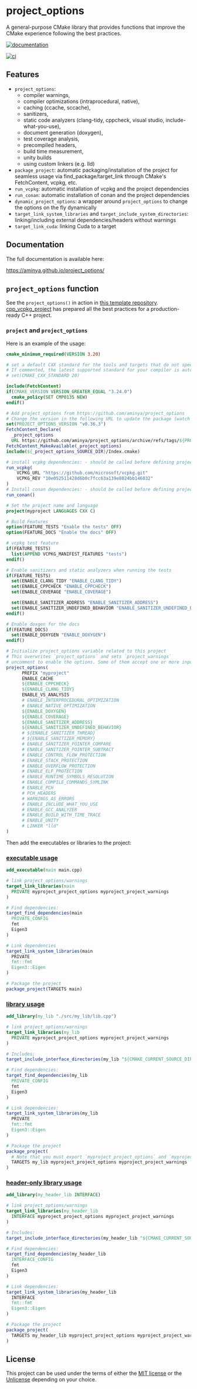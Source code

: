 # project_options

A general-purpose CMake library that provides functions that improve the
CMake experience following the best practices.

[![documentation](https://img.shields.io/badge/documentation-blue?style=flat&logo=docs.rs&link=https://aminya.github.io/project_options/)](https://aminya.github.io/project_options/)

[![ci](https://github.com/aminya/project_options/actions/workflows/ci.yml/badge.svg)](https://github.com/aminya/project_options/actions/workflows/ci.yml)

## Features

-   `project_options`:
    -   compiler warnings,
    -   compiler optimizations (intraprocedural, native),
    -   caching (ccache, sccache),
    -   sanitizers,
    -   static code analyzers (clang-tidy, cppcheck, visual studio,
        include-what-you-use),
    -   document generation (doxygen),
    -   test coverage analysis,
    -   precompiled headers,
    -   build time measurement,
    -   unity builds
    -   using custom linkers (e.g. lld)
-   `package_project`: automatic packaging/installation of the project
    for seamless usage via find_package/target_link through CMake's
    FetchContent, vcpkg, etc.
-   `run_vcpkg`: automatic installation of vcpkg and the project
    dependencies
-   `run_conan`: automatic installation of conan and the project
    dependencies
-   `dynamic_project_options`: a wrapper around `project_options` to
    change the options on the fly dynamically
-   `target_link_system_libraries` and
    `target_include_system_directories`: linking/including external
    dependencies/headers without warnings
-   `target_link_cuda`: linking Cuda to a target

## Documentation

The full documentation is available here:

<https://aminya.github.io/project_options/>

## `project_options` function

See the `project_options()` in action in [this template
repository](https://github.com/aminya/cpp_vcpkg_project).
[cpp_vcpkg_project](https://github.com/aminya/cpp_vcpkg_project) has
prepared all the best practices for a production-ready C++ project.

### `project` and `project_options`

Here is an example of the usage:

``` cmake
cmake_minimum_required(VERSION 3.20)

# set a default CXX standard for the tools and targets that do not specify them.
# If commented, the latest supported standard for your compiler is automatically set.
# set(CMAKE_CXX_STANDARD 20)

include(FetchContent)
if(CMAKE_VERSION VERSION_GREATER_EQUAL "3.24.0")
  cmake_policy(SET CMP0135 NEW)
endif()

# Add project_options from https://github.com/aminya/project_options
# Change the version in the following URL to update the package (watch the releases of the repository for future updates)
set(PROJECT_OPTIONS_VERSION "v0.36.3")
FetchContent_Declare(
  _project_options
  URL https://github.com/aminya/project_options/archive/refs/tags/${PROJECT_OPTIONS_VERSION}.zip)
FetchContent_MakeAvailable(_project_options)
include(${_project_options_SOURCE_DIR}/Index.cmake)

# install vcpkg dependencies: - should be called before defining project()
run_vcpkg(
    VCPKG_URL "https://github.com/microsoft/vcpkg.git"
    VCPKG_REV "10e052511428d6b0c7fcc63a139e8024bb146032"
)
# Install conan dependencies: - should be called before defining project()
run_conan()

# Set the project name and language
project(myproject LANGUAGES CXX C)

# Build Features
option(FEATURE_TESTS "Enable the tests" OFF)
option(FEATURE_DOCS "Enable the docs" OFF)

# vcpkg test feature
if(FEATURE_TESTS)
  list(APPEND VCPKG_MANIFEST_FEATURES "tests")
endif()

# Enable sanitizers and static analyzers when running the tests
if(FEATURE_TESTS)
  set(ENABLE_CLANG_TIDY "ENABLE_CLANG_TIDY")
  set(ENABLE_CPPCHECK "ENABLE_CPPCHECK")
  set(ENABLE_COVERAGE "ENABLE_COVERAGE")

  set(ENABLE_SANITIZER_ADDRESS "ENABLE_SANITIZER_ADDRESS")
  set(ENABLE_SANITIZER_UNDEFINED_BEHAVIOR "ENABLE_SANITIZER_UNDEFINED_BEHAVIOR")
endif()

# Enable doxgen for the docs
if(FEATURE_DOCS)
  set(ENABLE_DOXYGEN "ENABLE_DOXYGEN")
endif()

# Initialize project_options variable related to this project
# This overwrites `project_options` and sets `project_warnings`
# uncomment to enable the options. Some of them accept one or more inputs:
project_options(
      PREFIX "myproject"
      ENABLE_CACHE
      ${ENABLE_CPPCHECK}
      ${ENABLE_CLANG_TIDY}
      ENABLE_VS_ANALYSIS
      # ENABLE_INTERPROCEDURAL_OPTIMIZATION
      # ENABLE_NATIVE_OPTIMIZATION
      ${ENABLE_DOXYGEN}
      ${ENABLE_COVERAGE}
      ${ENABLE_SANITIZER_ADDRESS}
      ${ENABLE_SANITIZER_UNDEFINED_BEHAVIOR}
      # ${ENABLE_SANITIZER_THREAD}
      # ${ENABLE_SANITIZER_MEMORY}
      # ENABLE_SANITIZER_POINTER_COMPARE
      # ENABLE_SANITIZER_POINTER_SUBTRACT
      # ENABLE_CONTROL_FLOW_PROTECTION
      # ENABLE_STACK_PROTECTION
      # ENABLE_OVERFLOW_PROTECTION
      # ENABLE_ELF_PROTECTION
      # ENABLE_RUNTIME_SYMBOLS_RESOLUTION
      # ENABLE_COMPILE_COMMANDS_SYMLINK
      # ENABLE_PCH
      # PCH_HEADERS
      # WARNINGS_AS_ERRORS
      # ENABLE_INCLUDE_WHAT_YOU_USE
      # ENABLE_GCC_ANALYZER
      # ENABLE_BUILD_WITH_TIME_TRACE
      # ENABLE_UNITY
      # LINKER "lld"
)
```

Then add the executables or libraries to the project:

### [executable usage](https://github.com/aminya/cpp_vcpkg_project/tree/main/my_exe)

``` cmake
add_executable(main main.cpp)

# link project_options/warnings
target_link_libraries(main
  PRIVATE myproject_project_options myproject_project_warnings
)

# Find dependencies:
target_find_dependencies(main
  PRIVATE_CONFIG
  fmt
  Eigen3
)

# Link dependencies
target_link_system_libraries(main
  PRIVATE
  fmt::fmt
  Eigen3::Eigen
)

# Package the project
package_project(TARGETS main)
```

### [library usage](https://github.com/aminya/cpp_vcpkg_project/tree/main/my_lib)

``` cmake
add_library(my_lib "./src/my_lib/lib.cpp")

# link project_options/warnings
target_link_libraries(my_lib
  PRIVATE myproject_project_options myproject_project_warnings
)

# Includes:
target_include_interface_directories(my_lib "${CMAKE_CURRENT_SOURCE_DIR}/include")

# Find dependencies:
target_find_dependencies(my_lib
  PRIVATE_CONFIG
  fmt
  Eigen3
)

# Link dependencies:
target_link_system_libraries(my_lib
  PRIVATE
  fmt::fmt
  Eigen3::Eigen
)

# Package the project
package_project(
  # Note that you must export `myproject_project_options` and `myproject_project_warnings` for `my_lib`
  TARGETS my_lib myproject_project_options myproject_project_warnings
)
```

### [header-only library usage](https://github.com/aminya/cpp_vcpkg_project/tree/main/my_header_lib)

``` cmake
add_library(my_header_lib INTERFACE)

# link project_options/warnings
target_link_libraries(my_header_lib
  INTERFACE myproject_project_options myproject_project_warnings
)

# Includes:
target_include_interface_directories(my_header_lib "${CMAKE_CURRENT_SOURCE_DIR}/include")

# Find dependencies:
target_find_dependencies(my_header_lib
  INTERFACE_CONFIG
  fmt
  Eigen3
)

# Link dependencies:
target_link_system_libraries(my_header_lib
  INTERFACE
  fmt::fmt
  Eigen3::Eigen
)

# Package the project
package_project(
  TARGETS my_header_lib myproject_project_options myproject_project_warnings
)
```

## License

This project can be used under the terms of either the [MIT
license](../../LICENSE.txt) or the [Unlicense](../../Unlicense.txt)
depending on your choice.
